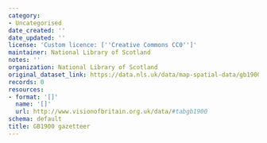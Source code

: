 ```yaml
---
category:
- Uncategorised
date_created: ''
date_updated: ''
license: 'Custom licence: [''Creative Commons CC0'']'
maintainer: National Library of Scotland
notes: ''
organization: National Library of Scotland
original_dataset_link: https://data.nls.uk/data/map-spatial-data/gb1900/
records: 0
resources:
- format: '[]'
  name: '[]'
  url: http://www.visionofbritain.org.uk/data/#tabgb1900
schema: default
title: GB1900 gazetteer
---
```

